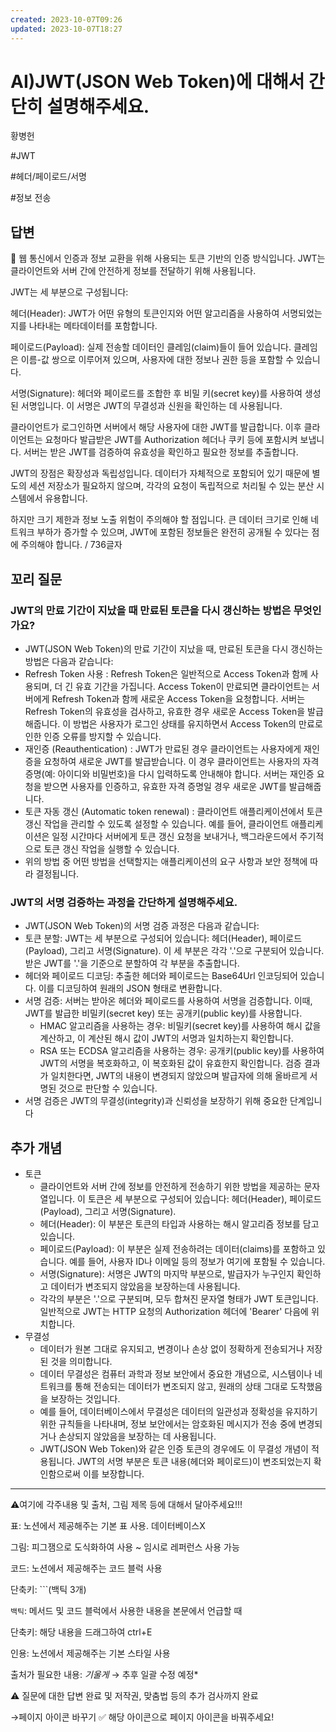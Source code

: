 ```yaml
---
created: 2023-10-07T09:26
updated: 2023-10-07T18:27
---
```

# AI)JWT(JSON Web Token)에 대해서 간단히 설명해주세요.

황병헌

#JWT 

#헤더/페이로드/서명

#정보 전송

## 답변

<aside>
📌 웹 통신에서 인증과 정보 교환을 위해 사용되는 토큰 기반의 인증 방식입니다. JWT는 클라이언트와 서버 간에 안전하게 정보를 전달하기 위해 사용됩니다.

JWT는 세 부분으로 구성됩니다:

헤더(Header): JWT가 어떤 유형의 토큰인지와 어떤 알고리즘을 사용하여 서명되었는지를 나타내는 메타데이터를 포함합니다.

페이로드(Payload): 실제 전송할 데이터인 클레임(claim)들이 들어 있습니다. 클레임은 이름-값 쌍으로 이루어져 있으며, 사용자에 대한 정보나 권한 등을 포함할 수 있습니다.

서명(Signature): 헤더와 페이로드를 조합한 후 비밀 키(secret key)를 사용하여 생성된 서명입니다. 이 서명은 JWT의 무결성과 신원을 확인하는 데 사용됩니다.

클라이언트가 로그인하면 서버에서 해당 사용자에 대한 JWT를 발급합니다. 이후 클라이언트는 요청마다 발급받은 JWT를 Authorization 헤더나 쿠키 등에 포함시켜 보냅니다. 서버는 받은 JWT를 검증하여 유효성을 확인하고 필요한 정보를 추출합니다.

JWT의 장점은 확장성과 독립성입니다. 데이터가 자체적으로 포함되어 있기 때문에 별도의 세션 저장소가 필요하지 않으며, 각각의 요청이 독립적으로 처리될 수 있는 분산 시스템에서 유용합니다.

하지만 크기 제한과 정보 노출 위험이 주의해야 할 점입니다. 큰 데이터 크기로 인해 네트워크 부하가 증가할 수 있으며, JWT에 포함된 정보들은 완전히 공개될 수 있다는 점에 주의해야 합니다. / 736글자

</aside>

## **꼬리 질문**

### **JWT의 만료 기간이 지났을 때 만료된 토큰을 다시 갱신하는 방법은 무엇인가요?**

- JWT(JSON Web Token)의 만료 기간이 지났을 때, 만료된 토큰을 다시 갱신하는 방법은 다음과 같습니다:
- Refresh Token 사용 : Refresh Token은 일반적으로 Access Token과 함께 사용되며, 더 긴 유효 기간을 가집니다. Access Token이 만료되면 클라이언트는 서버에게 Refresh Token과 함께 새로운 Access Token을 요청합니다. 서버는 Refresh Token의 유효성을 검사하고, 유효한 경우 새로운 Access Token을 발급해줍니다. 이 방법은 사용자가 로그인 상태를 유지하면서 Access Token의 만료로 인한 인증 오류를 방지할 수 있습니다.
- 재인증 (Reauthentication) : JWT가 만료된 경우 클라이언트는 사용자에게 재인증을 요청하여 새로운 JWT를 발급받습니다. 이 경우 클라이언트는 사용자의 자격 증명(예: 아이디와 비밀번호)을 다시 입력하도록 안내해야 합니다. 서버는 재인증 요청을 받으면 사용자를 인증하고, 유효한 자격 증명일 경우 새로운 JWT를 발급해줍니다.
- 토큰 자동 갱신 (Automatic token renewal) : 클라이언트 애플리케이션에서 토큰 갱신 작업을 관리할 수 있도록 설정할 수 있습니다. 예를 들어, 클라이언트 애플리케이션은 일정 시간마다 서버에게 토큰 갱신 요청을 보내거나, 백그라운드에서 주기적으로 토큰 갱신 작업을 실행할 수 있습니다.
- 위의 방법 중 어떤 방법을 선택할지는 애플리케이션의 요구 사항과 보안 정책에 따라 결정됩니다.

### **JWT의 서명 검증하는 과정을 간단하게 설명해주세요.**

- JWT(JSON Web Token)의 서명 검증 과정은 다음과 같습니다:
- 토큰 분할: JWT는 세 부분으로 구성되어 있습니다: 헤더(Header), 페이로드(Payload), 그리고 서명(Signature). 이 세 부분은 각각 '.'으로 구분되어 있습니다. 받은 JWT를 '.'을 기준으로 분할하여 각 부분을 추출합니다.
- 헤더와 페이로드 디코딩: 추출한 헤더와 페이로드는 Base64Url 인코딩되어 있습니다. 이를 디코딩하여 원래의 JSON 형태로 변환합니다.
- 서명 검증: 서버는 받아온 헤더와 페이로드를 사용하여 서명을 검증합니다. 이때, JWT를 발급한 비밀키(secret key) 또는 공개키(public key)를 사용합니다.
    - HMAC 알고리즘을 사용하는 경우: 비밀키(secret key)를 사용하여 해시 값을 계산하고, 이 계산된 해시 값이 JWT의 서명과 일치하는지 확인합니다.
    - RSA 또는 ECDSA 알고리즘을 사용하는 경우: 공개키(public key)를 사용하여 JWT의 서명을 복호화하고, 이 복호화된 값이 유효한지 확인합니다. 검증 결과가 일치한다면, JWT의 내용이 변경되지 않았으며 발급자에 의해 올바르게 서명된 것으로 판단할 수 있습니다.
- 서명 검증은 JWT의 무결성(integrity)과 신뢰성을 보장하기 위해 중요한 단계입니다

## 추가 개념

- 토큰
    - 클라이언트와 서버 간에 정보를 안전하게 전송하기 위한 방법을 제공하는 문자열입니다. 이 토큰은 세 부분으로 구성되어 있습니다: 헤더(Header), 페이로드(Payload), 그리고 서명(Signature).
    - 헤더(Header): 이 부분은 토큰의 타입과 사용하는 해시 알고리즘 정보를 담고 있습니다.
    - 페이로드(Payload): 이 부분은 실제 전송하려는 데이터(claims)를 포함하고 있습니다. 예를 들어, 사용자 ID나 이메일 등의 정보가 여기에 포함될 수 있습니다.
    - 서명(Signature): 서명은 JWT의 마지막 부분으로, 발급자가 누구인지 확인하고 데이터가 변조되지 않았음을 보장하는데 사용됩니다.
    - 각각의 부분은 '.'으로 구분되며, 모두 합쳐진 문자열 형태가 JWT 토큰입니다. 일반적으로 JWT는 HTTP 요청의 Authorization 헤더에 'Bearer' 다음에 위치합니다.
- 무결성
    - 데이터가 원본 그대로 유지되고, 변경이나 손상 없이 정확하게 전송되거나 저장된 것을 의미합니다.
    - 데이터 무결성은 컴퓨터 과학과 정보 보안에서 중요한 개념으로, 시스템이나 네트워크를 통해 전송되는 데이터가 변조되지 않고, 원래의 상태 그대로 도착했음을 보장하는 것입니다.
    - 예를 들어, 데이터베이스에서 무결성은 데이터의 일관성과 정확성을 유지하기 위한 규칙들을 나타내며, 정보 보안에서는 암호화된 메시지가 전송 중에 변경되거나 손상되지 않았음을 보장하는 데 사용됩니다.
    - JWT(JSON Web Token)와 같은 인증 토큰의 경우에도 이 무결성 개념이 적용됩니다. JWT의 서명 부분은 토큰 내용(헤더와 페이로드)이 변조되었는지 확인함으로써 이를 보장합니다.

---

⚠️여기에 각주내용 및 출처, 그림 제목 등에 대해서 달아주세요!!!

표: 노션에서 제공해주는 기본 표 사용. 데이터베이스X

그림: 피그잼으로 도식화하여 사용 ~ 임시로 레퍼런스 사용 가능

코드: 노션에서 제공해주는 코드 블럭 사용 

단축키: ```(백틱 3개)

`백틱`: 메서드 및 코드 블럭에서 사용한 내용을 본문에서 언급할 때 

단축키: 해당 내용을 드래그하여 ctrl+E

인용: 노션에서 제공해주는 기본 스타일 사용

출처가 필요한 내용: *기울게* → 추후 일괄 수정 예정*

⚠️ 질문에 대한 답변 완료 및 저작권, 맞춤법 등의 추가 검사까지 완료

→페이지 아이콘 바꾸기 ✅ 해당 아이콘으로 페이지 아이콘을 바꿔주세요!